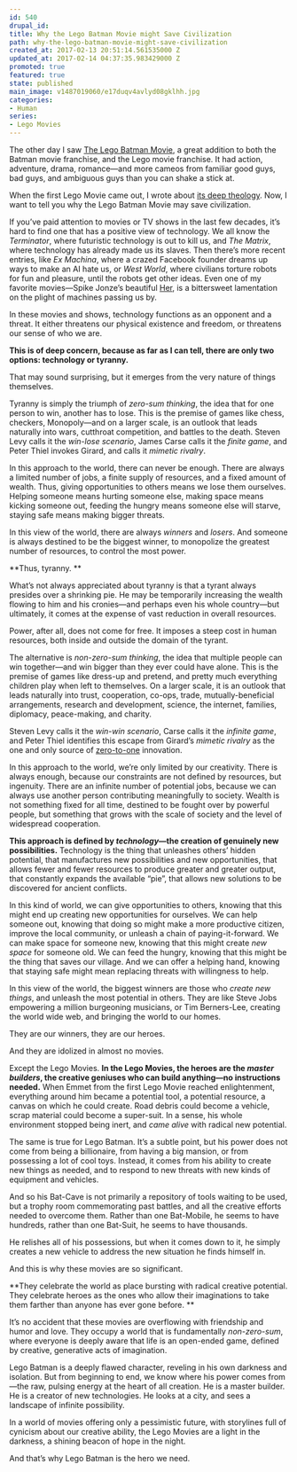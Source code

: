 ```yaml
---
id: 540
drupal_id: 
title: Why the Lego Batman Movie might Save Civilization
path: why-the-lego-batman-movie-might-save-civilization
created_at: 2017-02-13 20:51:14.561535000 Z
updated_at: 2017-02-14 04:37:35.983429000 Z
promoted: true
featured: true
state: published
main_image: v1487019060/e17duqv4avlyd08gklhh.jpg
categories:
- Human
series:
- Lego Movies
---
```

The other day I saw [The Lego Batman Movie](https://www.youtube.com/watch?v=LZSQTVdF3QM), a great addition to both the Batman movie franchise, and the Lego movie franchise. It had action, adventure, drama, romance—and more cameos from familiar good guys, bad guys, and ambiguous guys than you can shake a stick at.

When the first Lego Movie came out, I wrote about [its deep theology](http://micahredding.com/blog/2014/05/27/theology-lego-movie). Now, I want to tell you why the Lego Batman Movie may save civilization.

If you’ve paid attention to movies or TV shows in the last few decades, it’s hard to find one that has a positive view of technology. We all know the *Terminator*, where futuristic technology is out to kill us, and *The Matrix*, where technology has already made us its slaves. Then there’s more recent entries, like *Ex Machina*, where a crazed Facebook founder dreams up ways to make an AI hate us, or *West World*, where civilians torture robots for fun and pleasure, until the robots get other ideas. Even one of my favorite movies—Spike Jonze’s beautiful [Her](https://www.youtube.com/watch?v=WzV6mXIOVl4), is a bittersweet lamentation on the plight of machines passing us by.

In these movies and shows, technology functions as an opponent and a threat. It either threatens our physical existence and freedom, or threatens our sense of who we are.

**This is of deep concern, because as far as I can tell, there are only two options: technology or tyranny.**

That may sound surprising, but it emerges from the very nature of things themselves. 

Tyranny is simply the triumph of *zero-sum thinking*, the idea that for one person to win, another has to lose. This is the premise of games like chess, checkers, Monopoly—and on a larger scale, is an outlook that leads naturally into wars, cutthroat competition, and battles to the death. Steven Levy calls it the *win-lose scenario*, James Carse calls it the *finite game*, and Peter Thiel invokes Girard, and calls it *mimetic rivalry*.

In this approach to the world, there can never be enough. There are always a limited number of jobs, a finite supply of resources, and a fixed amount of wealth. Thus, giving opportunities to others means we lose them ourselves. Helping someone means hurting someone else, making space means kicking someone out, feeding the hungry means someone else will starve, staying safe means making bigger threats.

In this view of the world, there are always *winners* and *losers*. And someone is always destined to be the biggest winner, to monopolize the greatest number of resources, to control the most power.

**Thus, tyranny. **

What’s not always appreciated about tyranny is that a tyrant always presides over a shrinking pie. He may be temporarily increasing the wealth flowing to him and his cronies—and perhaps even his whole country—but ultimately, it comes at the expense of vast reduction in overall resources. 

Power, after all, does not come for free. It imposes a steep cost in human resources, both inside and outside the domain of the tyrant.

The alternative is *non-zero-sum thinking*, the idea that multiple people can win together—and win bigger than they ever could have alone. This is the premise of games like dress-up and pretend, and pretty much everything children play when left to themselves. On a larger scale, it is an outlook that leads naturally into trust, cooperation, co-ops, trade, mutually-beneficial arrangements, research and development, science, the internet, families, diplomacy, peace-making, and charity.

Steven Levy calls it the *win-win scenario*, Carse calls it the *infinite game*, and Peter Thiel identifies this escape from Girard’s *mimetic rivalry* as the one and only source of [zero-to-one](http://amzn.to/2l0jZPi) innovation.

In this approach to the world, we’re only limited by our creativity. There is always enough, because our constraints are not defined by resources, but ingenuity. There are an infinite number of potential jobs, because we can always use another person contributing meaningfully to society. Wealth is not something fixed for all time, destined to be fought over by powerful people, but something that grows with the scale of society and the level of widespread cooperation.

**This approach is defined by *technology*—the creation of genuinely new possibilities.** Technology is the thing that unleashes others’ hidden potential, that manufactures new possibilities and new opportunities, that allows fewer and fewer resources to produce greater and greater output, that constantly expands the available “pie”, that allows new solutions to be discovered for ancient conflicts.

In this kind of world, we can give opportunities to others, knowing that this might end up creating new opportunities for ourselves. We can help someone out, knowing that doing so might make a more productive citizen, improve the local community, or unleash a chain of paying-it-forward. We can make space for someone new, knowing that this might create *new space* for someone old. We can feed the hungry, knowing that this might be the thing that saves our village. And we can offer a helping hand, knowing that staying safe might mean replacing threats with willingness to help.

In this view of the world, the biggest winners are those who *create new things*, and unleash the most potential in others. They are like Steve Jobs empowering a million burgeoning musicians, or Tim Berners-Lee, creating the world wide web, and bringing the world to our homes. 

They are our winners, they are our heroes. 

And they are idolized in almost no movies. 

Except the Lego Movies. **In the Lego Movies, the heroes are the *master builders*, the creative geniuses who can build anything—no instructions needed.** When Emmet from the first Lego Movie reached enlightenment, everything around him became a potential tool, a potential resource, a canvas on which he could create. Road debris could become a vehicle, scrap material could become a super-suit. In a sense, his whole environment stopped being inert, and *came alive* with radical new potential.

The same is true for Lego Batman. It’s a subtle point, but his power does not come from being a billionaire, from having a big mansion, or from possessing a lot of cool toys. Instead, it comes from his ability to create new things as needed, and to respond to new threats with new kinds of equipment and vehicles. 

And so his Bat-Cave is not primarily a repository of tools waiting to be used, but a trophy room commemorating past battles, and all the creative efforts needed to overcome them. Rather than one Bat-Mobile, he seems to have hundreds, rather than one Bat-Suit, he seems to have thousands. 

He relishes all of his possessions, but when it comes down to it, he simply creates a new vehicle to address the new situation he finds himself in. 

And this is why these movies are so significant. 

**They celebrate the world as place bursting with radical creative potential. They celebrate heroes as the ones who allow their imaginations to take them farther than anyone has ever gone before. **

It’s no accident that these movies are overflowing with friendship and humor and love. They occupy a world that is fundamentally *non-zero-sum*, where everyone is deeply aware that life is an open-ended game, defined by creative, generative acts of imagination.

Lego Batman is a deeply flawed character, reveling in his own darkness and isolation. But from beginning to end, we know where his power comes from—the raw, pulsing energy at the heart of all creation. He is a master builder. He is a creator of new technologies. He looks at a city, and sees a landscape of infinite possibility.

In a world of movies offering only a pessimistic future, with storylines full of cynicism about our creative ability, the Lego Movies are a light in the darkness, a shining beacon of hope in the night.

And that’s why Lego Batman is the hero we need.
